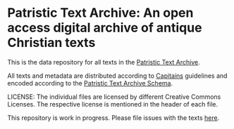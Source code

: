 # Patristic Text Archive: An open access digital archive of antique Christian texts

This is the data repository for all texts in the [Patristic Text Archive](https://pta.bbaw.de).

All texts and metadata are distributed according to [Capitains](https://capitains.org) guidelines and encoded according to the [Patristic Text Archive Schema](https://github.com/PatristicTextArchive/Schema).

LICENSE: The individual files are licensed by different Creative Commons Licenses. The respective license is mentioned in the header of each file.


This repository is work in progress. Please file issues with the texts [here](https://github.com/PatristicTextArchive/pta_data/issues).
